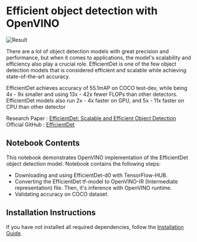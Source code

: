 # Efficient object detection with OpenVINO

![Result](https://user-images.githubusercontent.com/71766106/226086430-a7e3cdc4-1f99-4c46-89f9-60dcbadea44a.png)

There are a lot of object detection models with great precision and performance, but when it comes to applications, the model's scalability and efficiency also play a crucial role. EfficientDet is one of the few object detection models that is considered efficient and scalable while achieving state-of-the-art accuracy.

EfficientDet achieves accuracy of 55.1mAP on COCO test-dev, while being 4x - 9x smaller and using 13x - 42x fewer FLOPs than other detectors. EfficientDet models also run 2x - 4x faster on GPU, and 5x - 11x faster on CPU than other detector

Research Paper : [EfficientDet: Scalable and Efficient Object Detection](https://openaccess.thecvf.com/content_CVPR_2020/papers/Tan_EfficientDet_Scalable_and_Efficient_Object_Detection_CVPR_2020_paper.pdf)\
Official GitHub : [EfficientDet](https://github.com/google/automl/tree/master/efficientdet)

## Notebook Contents
This notebook demonstrates OpenVINO implementation of the EfficientDet object detection model.
Notebook contains the following steps:
* Downloading and using EfficientDet-d0 with TensorFlow-HUB.
* Converting the EfficientDet tf-model to OpenVINO-IR (Intermediate representation) file. Then, it's inference with OpenVINO runtime.
* Validating accuracy on COCO dataset.

## Installation Instructions

If you have not installed all required dependencies, follow the [Installation Guide](../../README.md).
